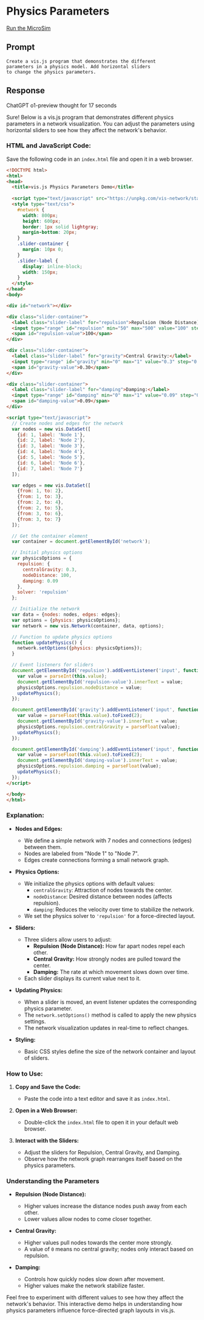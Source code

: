 # Physics Parameters

[Run the MicroSim](physics-params.html)

## Prompt

```linenums="0"
Create a vis.js program that demonstrates the different
parameters in a physics model. Add horizontal sliders
to change the physics parameters.
```

## Response

ChatGPT o1-preview thought for 17 seconds

Sure! Below is a vis.js program that demonstrates different physics parameters in a network visualization. You can adjust the parameters using horizontal sliders to see how they affect the network's behavior.

### **HTML and JavaScript Code:**

Save the following code in an `index.html` file and open it in a web browser.

```html
<!DOCTYPE html>
<html>
<head>
  <title>vis.js Physics Parameters Demo</title>
  
  <script type="text/javascript" src="https://unpkg.com/vis-network/standalone/umd/vis-network.min.js"></script>
  <style type="text/css">
    #network {
      width: 800px;
      height: 600px;
      border: 1px solid lightgray;
      margin-bottom: 20px;
    }
    .slider-container {
      margin: 10px 0;
    }
    .slider-label {
      display: inline-block;
      width: 150px;
    }
  </style>
</head>
<body>

<div id="network"></div>

<div class="slider-container">
  <label class="slider-label" for="repulsion">Repulsion (Node Distance):</label>
  <input type="range" id="repulsion" min="50" max="500" value="100" step="10">
  <span id="repulsion-value">100</span>
</div>

<div class="slider-container">
  <label class="slider-label" for="gravity">Central Gravity:</label>
  <input type="range" id="gravity" min="0" max="1" value="0.3" step="0.01">
  <span id="gravity-value">0.30</span>
</div>

<div class="slider-container">
  <label class="slider-label" for="damping">Damping:</label>
  <input type="range" id="damping" min="0" max="1" value="0.09" step="0.01">
  <span id="damping-value">0.09</span>
</div>

<script type="text/javascript">
  // Create nodes and edges for the network
  var nodes = new vis.DataSet([
    {id: 1, label: 'Node 1'},
    {id: 2, label: 'Node 2'},
    {id: 3, label: 'Node 3'},
    {id: 4, label: 'Node 4'},
    {id: 5, label: 'Node 5'},
    {id: 6, label: 'Node 6'},
    {id: 7, label: 'Node 7'}
  ]);

  var edges = new vis.DataSet([
    {from: 1, to: 2},
    {from: 1, to: 3},
    {from: 2, to: 4},
    {from: 2, to: 5},
    {from: 3, to: 6},
    {from: 3, to: 7}
  ]);

  // Get the container element
  var container = document.getElementById('network');

  // Initial physics options
  var physicsOptions = {
    repulsion: {
      centralGravity: 0.3,
      nodeDistance: 100,
      damping: 0.09
    },
    solver: 'repulsion'
  };

  // Initialize the network
  var data = {nodes: nodes, edges: edges};
  var options = {physics: physicsOptions};
  var network = new vis.Network(container, data, options);

  // Function to update physics options
  function updatePhysics() {
    network.setOptions({physics: physicsOptions});
  }

  // Event listeners for sliders
  document.getElementById('repulsion').addEventListener('input', function () {
    var value = parseInt(this.value);
    document.getElementById('repulsion-value').innerText = value;
    physicsOptions.repulsion.nodeDistance = value;
    updatePhysics();
  });

  document.getElementById('gravity').addEventListener('input', function () {
    var value = parseFloat(this.value).toFixed(2);
    document.getElementById('gravity-value').innerText = value;
    physicsOptions.repulsion.centralGravity = parseFloat(value);
    updatePhysics();
  });

  document.getElementById('damping').addEventListener('input', function () {
    var value = parseFloat(this.value).toFixed(2);
    document.getElementById('damping-value').innerText = value;
    physicsOptions.repulsion.damping = parseFloat(value);
    updatePhysics();
  });
</script>

</body>
</html>
```

### **Explanation:**

- **Nodes and Edges:**

    -   We define a simple network with 7 nodes and connections (edges) between them.
    -   Nodes are labeled from "Node 1" to "Node 7".
    -   Edges create connections forming a small network graph.

- **Physics Options:**

    -   We initialize the physics options with default values:
        -   `centralGravity`: Attraction of nodes towards the center.
        -   `nodeDistance`: Desired distance between nodes (affects repulsion).
        -   `damping`: Reduces the velocity over time to stabilize the network.
    -   We set the physics solver to `'repulsion'` for a force-directed layout.
-   **Sliders:**

    -   Three sliders allow users to adjust:
        -   **Repulsion (Node Distance):** How far apart nodes repel each other.
        -   **Central Gravity:** How strongly nodes are pulled toward the center.
        -   **Damping:** The rate at which movement slows down over time.
    -   Each slider displays its current value next to it.
-   **Updating Physics:**

    -   When a slider is moved, an event listener updates the corresponding physics parameter.
    -   The `network.setOptions()` method is called to apply the new physics settings.
    -   The network visualization updates in real-time to reflect changes.
-   **Styling:**

    -   Basic CSS styles define the size of the network container and layout of sliders.


### How to Use:

1.  **Copy and Save the Code:**

    -   Paste the code into a text editor and save it as `index.html`.
2.  **Open in a Web Browser:**

    -   Double-click the `index.html` file to open it in your default web browser.
3.  **Interact with the Sliders:**

    -   Adjust the sliders for Repulsion, Central Gravity, and Damping.
    -   Observe how the network graph rearranges itself based on the physics parameters.

### Understanding the Parameters

-   **Repulsion (Node Distance):**

    -   Higher values increase the distance nodes push away from each other.
    -   Lower values allow nodes to come closer together.

-   **Central Gravity:**

    -   Higher values pull nodes towards the center more strongly.
    -   A value of `0` means no central gravity; nodes only interact based on repulsion.

-   **Damping:**

    -   Controls how quickly nodes slow down after movement.
    -   Higher values make the network stabilize faster.

Feel free to experiment with different values to see how they affect the network's behavior. This interactive demo helps in understanding how physics parameters influence 
force-directed graph layouts in vis.js.
